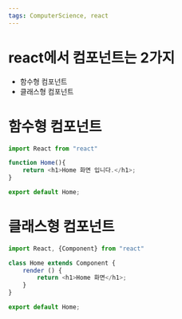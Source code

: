 ```yaml
---
tags: ComputerScience, react
---
```

# react에서 컴포넌트는 2가지

- 함수형 컴포넌트
- 클래스형 컴포넌트


# 함수형 컴포넌트

``` javascript
import React from "react"

function Home(){
    return <h1>Home 화면 입니다.</h1>;
}

export default Home;
```

# 클래스형 컴포넌트

``` javascript
import React, {Component} from "react"

class Home extends Component {
    render () {
        return <h1>Home 화면</h1>;
    }
}

export default Home;
```